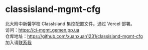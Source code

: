# classisland-mgmt-cfg
北大附中新馨学校 ClassIsland 集控配置文件。通过 Vercel 部署。  
访问：https://ci-mgmt.gemen.pp.ua  
仓库地址：https://github.com/xuanxuan1231/classisland-mgmt-cfg  
加入请[联系我](mailto:bushigemen114@gmail.com)